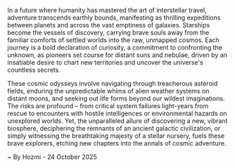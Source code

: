 
In a future where humanity has mastered the art of interstellar travel, adventure transcends earthly bounds, manifesting as thrilling expeditions between planets and across the vast emptiness of galaxies. Starships become the vessels of discovery, carrying brave souls away from the familiar comforts of settled worlds into the raw, unmapped cosmos. Each journey is a bold declaration of curiosity, a commitment to confronting the unknown, as pioneers set course for distant suns and nebulae, driven by an insatiable desire to chart new territories and uncover the universe's countless secrets.

These cosmic odysseys involve navigating through treacherous asteroid fields, enduring the unpredictable whims of alien weather systems on distant moons, and seeking out life forms beyond our wildest imaginations. The risks are profound – from critical system failures light-years from rescue to encounters with hostile intelligences or environmental hazards on unexplored worlds. Yet, the unparalleled allure of discovering a new, vibrant biosphere, deciphering the remnants of an ancient galactic civilization, or simply witnessing the breathtaking majesty of a stellar nursery, fuels these brave explorers, etching new chapters into the annals of cosmic adventure.

~ By Hozmi - 24 October 2025
